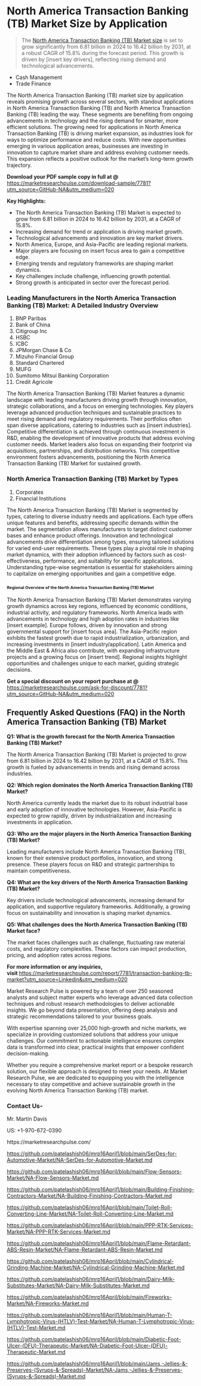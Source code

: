 <h1>North America Transaction Banking (TB) Market&nbsp;Size by Application</h1><blockquote><p>The <a href="https://marketresearchpulse.com/download-sample/7781?utm_source=GitHub-NA&amp;utm_medium=020">North America Transaction Banking (TB) Market size</a> is set to grow significantly from 6.81 billion in 2024 to 16.42 billion by 2031, at a robust CAGR of 15.8% during the forecast period. This growth is driven by [insert key drivers], reflecting rising demand and technological advancements.</p></blockquote><ul><li>Cash Management<li> Trade Finance</li></ul><p>The North America Transaction Banking (TB) market size by application reveals promising growth across several sectors, with standout applications in North America Transaction Banking (TB) and North America Transaction Banking (TB) leading the way. These segments are benefiting from ongoing advancements in technology and the rising demand for smarter, more efficient solutions. The growing need for applications in North America Transaction Banking (TB) is driving market expansion, as industries look for ways to optimize performance and reduce costs. With new opportunities emerging in various application areas, businesses are investing in innovation to capture market share and address evolving customer needs. This expansion reflects a positive outlook for the market’s long-term growth trajectory.</p><p><strong>Download your PDF sample copy in full at @ </strong><a href="https://marketresearchpulse.com/download-sample/7781?utm_source=GitHub-NA&amp;utm_medium=020">https://marketresearchpulse.com/download-sample/7781?utm_source=GitHub-NA&amp;utm_medium=020</a></p><p><strong>Key Highlights: </strong></p><ul><li>The North America Transaction Banking (TB) Market is expected to grow from 6.81 billion in 2024 to 16.42 billion by 2031, at a CAGR of 15.8%.</li><li>Increasing demand for trend or application is driving market growth.</li><li>Technological advancements and innovation are key market drivers.</li><li>North America, Europe, and Asia-Pacific are leading regional markets.</li><li>Major players are focusing on insert focus area to gain a competitive edge.</li><li>Emerging trends and regulatory frameworks are shaping market dynamics.</li><li>Key challenges include challenge, influencing growth potential.</li><li>Strong growth is anticipated in sector over the forecast period.</li></ul><h3>Leading Manufacturers in the North America Transaction Banking (TB) Market: A Detailed Industry Overview</h3><ol><li>BNP Paribas</li><li>Bank of China</li><li>Citigroup Inc</li><li>HSBC</li><li>ICBC</li><li>JPMorgan Chase & Co</li><li>Mizuho Financial Group</li><li>Standard Chartered</li><li>MUFG</li><li>Sumitomo Mitsui Banking Corporation</li><li>Credit Agricole</li></ol><div class="flex max-w-full flex-col flex-grow"><div class="min-h-8 text-message flex w-full flex-col items-end gap-2 whitespace-normal break-words [.text-message+&amp;]:mt-5" dir="auto" data-message-author-role="assistant" data-message-id="fd8432e4-4910-450d-b182-61b7bfb0a01f" data-message-model-slug="gpt-4o"><div class="flex w-full flex-col gap-1 empty:hidden first:pt-[3px]"><div class="markdown prose w-full break-words dark:prose-invert light"><p>The North America Transaction Banking (TB) Market features a dynamic landscape with leading manufacturers driving growth through innovation, strategic collaborations, and a focus on emerging technologies. Key players leverage advanced production techniques and sustainable practices to meet rising demand and regulatory requirements. Their portfolios often span diverse applications, catering to industries such as [insert industries]. Competitive differentiation is achieved through continuous investment in R&amp;D, enabling the development of innovative products that address evolving customer needs. Market leaders also focus on expanding their footprint via acquisitions, partnerships, and distribution networks. This competitive environment fosters advancements, positioning the North America Transaction Banking (TB) Market for sustained growth.</p></div></div></div></div><h3>North America Transaction Banking (TB) Market by Types</h3><ol><li>Corporates<li> Financial Institutions</li></ol><div class="flex max-w-full flex-col flex-grow"><div class="min-h-8 text-message flex w-full flex-col items-end gap-2 whitespace-normal break-words [.text-message+&amp;]:mt-5" dir="auto" data-message-author-role="assistant" data-message-id="084470be-0bb7-4664-bddf-5156b4f41249" data-message-model-slug="gpt-4o-mini"><div class="flex w-full flex-col gap-1 empty:hidden first:pt-[3px]"><div class="markdown prose w-full break-words dark:prose-invert light"><p>The North America Transaction Banking (TB) Market is segmented by types, catering to diverse industry needs and applications. Each type offers unique features and benefits, addressing specific demands within the market. The segmentation allows manufacturers to target distinct customer bases and enhance product offerings. Innovation and technological advancements drive differentiation among types, ensuring tailored solutions for varied end-user requirements. These types play a pivotal role in shaping market dynamics, with their adoption influenced by factors such as cost-effectiveness, performance, and suitability for specific applications. Understanding type-wise segmentation is essential for stakeholders aiming to capitalize on emerging opportunities and gain a competitive edge.</p></div></div></div></div><h3><span style="font-size: 11px;">Regional Overview of the North America Transaction Banking (TB) Market</span></h3><div class="flex max-w-full flex-col flex-grow"><div class="min-h-8 text-message flex w-full flex-col items-end gap-2 whitespace-normal break-words [.text-message+&amp;]:mt-5" dir="auto" data-message-author-role="assistant" data-message-id="e9038762-ce64-4e30-91c9-9bd413514231" data-message-model-slug="gpt-4o-mini"><div class="flex w-full flex-col gap-1 empty:hidden first:pt-[3px]"><div class="markdown prose w-full break-words dark:prose-invert light"><p>The North America Transaction Banking (TB) Market demonstrates varying growth dynamics across key regions, influenced by economic conditions, industrial activity, and regulatory frameworks. North America leads with advancements in technology and high adoption rates in industries like [insert example]. Europe follows, driven by innovation and strong governmental support for [insert focus area]. The Asia-Pacific region exhibits the fastest growth due to rapid industrialization, urbanization, and increasing investments in [insert industry/application]. Latin America and the Middle East &amp; Africa also contribute, with expanding infrastructure projects and a growing focus on [insert trend]. Regional insights highlight opportunities and challenges unique to each market, guiding strategic decisions.</p></div></div></div></div><p><strong>Get a special discount on your report purchase at @ </strong><a href="https://marketresearchpulse.com/ask-for-discount/7781?utm_source=GitHub-NA&amp;utm_medium=020">https://marketresearchpulse.com/ask-for-discount/7781?utm_source=GitHub-NA&amp;utm_medium=020</a></p><h2>Frequently Asked Questions (FAQ) in the North America Transaction Banking (TB) Market</h2><p><strong>Q1: What is the growth forecast for the North America Transaction Banking (TB) Market?</strong></p><p>The North America Transaction Banking (TB) Market is projected to grow from 6.81 billion in 2024 to 16.42 billion by 2031, at a CAGR of 15.8%. This growth is fueled by advancements in trends and rising demand across industries.</p><p><strong>Q2: Which region dominates the North America Transaction Banking (TB) Market?</strong></p><p>North America currently leads the market due to its robust industrial base and early adoption of innovative technologies. However, Asia-Pacific is expected to grow rapidly, driven by industrialization and increasing investments in application.</p><p><strong>Q3: Who are the major players in the North America Transaction Banking (TB) Market?</strong></p><p>Leading manufacturers include North America Transaction Banking (TB), known for their extensive product portfolios, innovation, and strong presence. These players focus on R&amp;D and strategic partnerships to maintain competitiveness.</p><p><strong>Q4: What are the key drivers of the North America Transaction Banking (TB) Market?</strong></p><p>Key drivers include technological advancements, increasing demand for application, and supportive regulatory frameworks. Additionally, a growing focus on sustainability and innovation is shaping market dynamics.</p><p><strong>Q5: What challenges does the North America Transaction Banking (TB) Market face?</strong></p><p>The market faces challenges such as challenge, fluctuating raw material costs, and regulatory complexities. These factors can impact production, pricing, and adoption rates across regions.</p><p><strong>For more information or any inquiries, visit&nbsp;</strong><a href="https://marketresearchpulse.com/report/7781/transaction-banking-tb-market?utm_source=Linkedin&utm_medium=020">https://marketresearchpulse.com/report/7781/transaction-banking-tb-market?utm_source=Linkedin&utm_medium=020</a></p><p>Market Research Pulse is powered by a team of over 250 seasoned analysts and subject matter experts who leverage advanced data collection techniques and robust research methodologies to deliver actionable insights. We go beyond data presentation, offering deep analysis and strategic recommendations tailored to your business goals.</p><p>With expertise spanning over 25,000 high-growth and niche markets, we specialize in providing customized solutions that address your unique challenges. Our commitment to actionable intelligence ensures complex data is transformed into clear, practical insights that empower confident decision-making.</p><p>Whether you require a comprehensive market report or a bespoke research solution, our flexible approach is designed to meet your needs. At Market Research Pulse, we are dedicated to equipping you with the intelligence necessary to stay competitive and achieve sustainable growth in the evolving North America Transaction Banking (TB) market.</p><h3><strong>Contact Us-</strong></h3><p>Mr. Martin Davis</p><p>US: +1-970-672-0390</p><p>https://marketresearchpulse.com/</p><p><a href="https://github.com/patelashish06/mrp16April1/blob/main/SerDes-for-Automotive-Market/NA-SerDes-for-Automotive-Market.md">https://github.com/patelashish06/mrp16April1/blob/main/SerDes-for-Automotive-Market/NA-SerDes-for-Automotive-Market.md</a></p><p><a href="https://github.com/patelashish06/mrp16April/blob/main/Flow-Sensors-Market/NA-Flow-Sensors-Market.md">https://github.com/patelashish06/mrp16April/blob/main/Flow-Sensors-Market/NA-Flow-Sensors-Market.md</a></p><p><a href="https://github.com/patelashish06/mrp16April1/blob/main/Building-Finishing-Contractors-Market/NA-Building-Finishing-Contractors-Market.md">https://github.com/patelashish06/mrp16April1/blob/main/Building-Finishing-Contractors-Market/NA-Building-Finishing-Contractors-Market.md</a></p><p><a href="https://github.com/patelashish06/mrp16April/blob/main/Toilet-Roll-Converting-Line-Market/NA-Toilet-Roll-Converting-Line-Market.md">https://github.com/patelashish06/mrp16April/blob/main/Toilet-Roll-Converting-Line-Market/NA-Toilet-Roll-Converting-Line-Market.md</a></p><p><a href="https://github.com/patelashish06/mrp16April/blob/main/PPP-RTK-Services-Market/NA-PPP-RTK-Services-Market.md">https://github.com/patelashish06/mrp16April/blob/main/PPP-RTK-Services-Market/NA-PPP-RTK-Services-Market.md</a></p><p><a href="https://github.com/patelashish06/mrp16April1/blob/main/Flame-Retardant-ABS-Resin-Market/NA-Flame-Retardant-ABS-Resin-Market.md">https://github.com/patelashish06/mrp16April1/blob/main/Flame-Retardant-ABS-Resin-Market/NA-Flame-Retardant-ABS-Resin-Market.md</a></p><p><a href="https://github.com/patelashish06/mrp16April/blob/main/Cylindrical-Grinding-Machine-Market/NA-Cylindrical-Grinding-Machine-Market.md">https://github.com/patelashish06/mrp16April/blob/main/Cylindrical-Grinding-Machine-Market/NA-Cylindrical-Grinding-Machine-Market.md</a></p><p><a href="https://github.com/patelashish06/mrp16April1/blob/main/Dairy-Milk-Substitutes-Market/NA-Dairy-Milk-Substitutes-Market.md">https://github.com/patelashish06/mrp16April1/blob/main/Dairy-Milk-Substitutes-Market/NA-Dairy-Milk-Substitutes-Market.md</a></p><p><a href="https://github.com/patelashish06/mrp16April/blob/main/Fireworks-Market/NA-Fireworks-Market.md">https://github.com/patelashish06/mrp16April/blob/main/Fireworks-Market/NA-Fireworks-Market.md</a></p><p><a href="https://github.com/patelashish06/mrp16April1/blob/main/Human-T-Lymphotropic-Virus-(HTLV)-Test-Market/NA-Human-T-Lymphotropic-Virus-(HTLV)-Test-Market.md">https://github.com/patelashish06/mrp16April1/blob/main/Human-T-Lymphotropic-Virus-(HTLV)-Test-Market/NA-Human-T-Lymphotropic-Virus-(HTLV)-Test-Market.md</a></p><p><a href="https://github.com/patelashish06/mrp16April/blob/main/Diabetic-Foot-Ulcer-(DFU)-Therapeutic-Market/NA-Diabetic-Foot-Ulcer-(DFU)-Therapeutic-Market.md">https://github.com/patelashish06/mrp16April/blob/main/Diabetic-Foot-Ulcer-(DFU)-Therapeutic-Market/NA-Diabetic-Foot-Ulcer-(DFU)-Therapeutic-Market.md</a></p><p><a href="https://github.com/patelashish06/mrp16April1/blob/main/Jams,-Jellies-&-Preserves-(Syrups-&-Spreads)-Market/NA-Jams,-Jellies-&-Preserves-(Syrups-&-Spreads)-Market.md">https://github.com/patelashish06/mrp16April1/blob/main/Jams,-Jellies-&-Preserves-(Syrups-&-Spreads)-Market/NA-Jams,-Jellies-&-Preserves-(Syrups-&-Spreads)-Market.md</a></p>